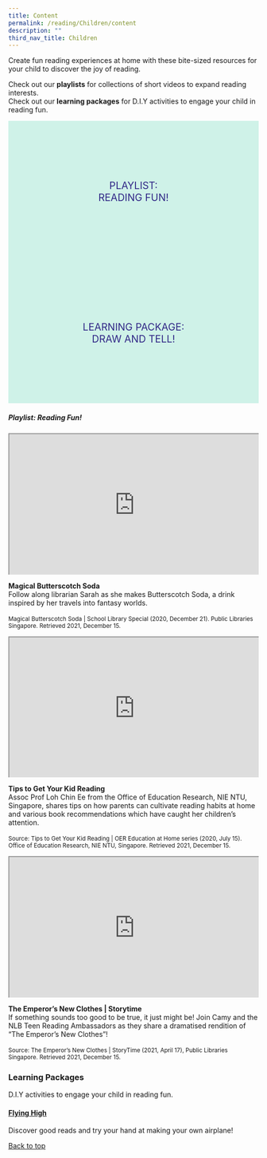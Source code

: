 ```yaml
---
title: Content
permalink: /reading/Children/content
description: ""
third_nav_title: Children
---
```

<style type="text/css">
/* Links */
.content a { color: #322987; }
.content a:focus,
.content a:hover { color: #28216c; }

/* Button Outline */
.bp-button { padding-left: 1.5rem; padding-right: 1.5rem; }
.bp-button.is-primary-outline { border: 1px solid #322987; color: #322987; background-color: transparent; text-decoration: none; }
.bp-button.is-primary-outline:focus,
.bp-button.is-primary-outline:hover { border: 1px solid #322987; color: #cff2e8; background-color: #322987; text-decoration: none; }

/* Responsive Iframe */
.responsive-iframe { position: absolute; top: 0; left: 0; bottom: 0; right: 0; width: 100%; height: 100%; }
.responsive-iframe-container { position: relative; overflow: hidden; width: 100%; }
.responsive-iframe-container.ratio-16by9 { padding-top: 56.25%; }
.responsive-iframe-container.ratio-4by3 { padding-top: 75%; }
.responsive-iframe-container.ratio-3by2 { padding-top: 66.66%; }
.responsive-iframe-container.ratio-1by1 { padding-top: 100%; }
	
/* Click Box */
.clickbox { display: block; position: relative; width: 100%; padding-bottom: 56.25%; background-color: transparent; }
.clickbox span { padding: .5rem; }
.clickbox a { position: absolute; display: flex; width: 100%; height: 100%; align-items: center; justify-content: center; font-size: 1.25rem; text-align: center; text-decoration: none; text-transform: uppercase; }
.clickbox a:focus,
.clickbox a:hover { text-decoration: none; }

/* Indigo Sky */
.clickbox.is-indigo-sky { background-color: #cff2e8; color: #322987; }
.clickbox.is-indigo-sky a { color: #322987; }
.clickbox.is-indigo-sky a:focus,
.clickbox.is-indigo-sky a:hover { background-color: #322987; color: #cff2e8; }

</style>

Create fun reading experiences at home with these bite-sized resources for your child to discover the joy of reading.

Check out our **playlists** for collections of short videos to expand reading interests.<br>
Check out our **learning packages** for D.I.Y activities to engage your child in reading fun.


<div class="row is-multiline">
  <div class="col is-one-third">
    <div class="clickbox is-indigo-sky">
      <a href="#reading-fun">
        <span>Playlist:<br>Reading Fun!</span>
      </a>
    </div>
  </div>
  <div class="col is-one-third">
    <div class="clickbox is-indigo-sky">
      <a href="#lp-draw-and-tell">
        <span>Learning Package:<br>Draw and Tell!</span>
      </a>
    </div>
  </div>
</div>
	


<h5 id="reading-fun" class="margin--bottom--lg"><b>Playlist: Reading Fun!</b></h5>

<div class="row is-multiline margin--bottom--lg">
  <div class="col is-two-fifths">
    <div class="responsive-iframe-container ratio-16by9">
     <iframe src="https://www.youtube.com/watch?v=xoiS5ZFtqVg" class="responsive-iframe"></iframe>
    </div>
  </div>
  <div class="col is-three-fifths">
    <p><b> Magical Butterscotch Soda</b><br>
    Follow along librarian Sarah as she makes Butterscotch Soda, a drink inspired by her travels into fantasy worlds. <br><br>
<small> Magical Butterscotch Soda | School Library Special (2020, December 21). Public Libraries Singapore. Retrieved 2021, December 15.</small></p>
  </div>
</div>

<div class="row is-multiline margin--bottom--lg">
  <div class="col is-two-fifths">
    <div class="responsive-iframe-container ratio-16by9">
     <iframe src="https://www.youtube.com/embed/x37aJ3jANGk" class="responsive-iframe"></iframe>
    </div>
  </div>
  <div class="col is-three-fifths">
  <p><b> Tips to Get Your Kid Reading </b><br>
    Assoc Prof Loh Chin Ee from the Office of Education Research, NIE NTU, Singapore, shares tips on how parents can cultivate reading habits at home and various book recommendations which have caught her children’s attention. <br><br>
<small>Source: Tips to Get Your Kid Reading | OER Education at Home series (2020, July 15). Office of Education Research, NIE NTU, Singapore. Retrieved 2021, December 15.</small></p>
  </div>
</div>

<div class="row is-multiline margin--bottom--lg">
  <div class="col is-two-fifths">
    <div class="responsive-iframe-container ratio-16by9">
     <iframe src="https://www.youtube.com/embed/U4gYrzF6pWc" class="responsive-iframe"></iframe>
    </div>
  </div>
  <div class="col is-three-fifths">
  <p><b>The Emperor’s New Clothes | Storytime </b><br>
    If something sounds too good to be true, it just might be! Join Camy and the NLB Teen Reading Ambassadors as they share a dramatised rendition of “The Emperor’s New Clothes”! <br><br>
<small>Source: The Emperor’s New Clothes | StoryTime (2021, April 17), Public Libraries Singapore. Retrieved 2021, December 15.</small></p>
  </div>
 </div>

<h3 class="margin--bottom--lg" id="reading-fun"><b>Learning Packages</b></h3>
	
<p>D.I.Y activities to engage your child in reading fun.</p>

<h4 id="lp-flying-high"><a href="/files/Reading_Children_Flying%20High.pdf" target="_blank"><b>Flying High</b></a></h4>
<p> Discover good reads and try your hand at making your own airplane!</p>


	
<p class="has-text-right margin--top--xl"><a href="#main-content">Back to top</a></p>
